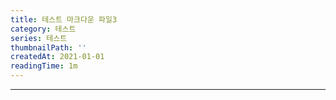 ```yaml
---
title: 테스트 마크다운 파일3
category: 테스트
series: 테스트
thumbnailPath: ''
createdAt: 2021-01-01
readingTime: 1m
---
```


---
